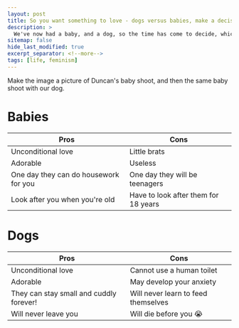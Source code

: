 ```yaml
---
layout: post
title: So you want something to love - dogs versus babies, make a decision!
description: >
  We've now had a baby, and a dog, so the time has come to decide, which is better? Do you really need both? Read on to find out! Completely unbiased opinions. 
sitemap: false
hide_last_modified: true
excerpt_separator: <!--more-->
tags: [life, feminism]
---
```


Make the image a picture of Duncan's baby shoot, and then the same baby shoot with our dog.

# Babies

|Pros|Cons|
|----|----|
|Unconditional love|Little brats|
|Adorable|Useless|
|One day they can do housework for you|One day they will be teenagers|
|Look after you when you're old|Have to look after them for 18 years|

# Dogs
|Pros|Cons|
|----|----|
|Unconditional love|Cannot use a human toilet|
|Adorable|May develop your anxiety|
|They can stay small and cuddly forever!|Will never learn to feed themselves|
|Will never leave you|Will die before you 😭|
